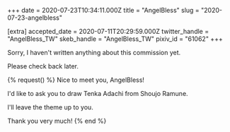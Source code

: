 +++
date = 2020-07-23T10:34:11.000Z
title = "AngelBless"
slug = "2020-07-23-angelbless"

[extra]
accepted_date = 2020-07-11T20:29:59.000Z
twitter_handle = "AngelBless_TW"
skeb_handle = "AngelBless_TW"
pixiv_id = "61062"
+++

Sorry, I haven't written anything about this commission yet.

Please check back later.

{% request() %}
Nice to meet you, AngelBless!

I'd like to ask you to draw Tenka Adachi from Shoujo Ramune.

I'll leave the theme up to you.

Thank you very much!
{% end %}